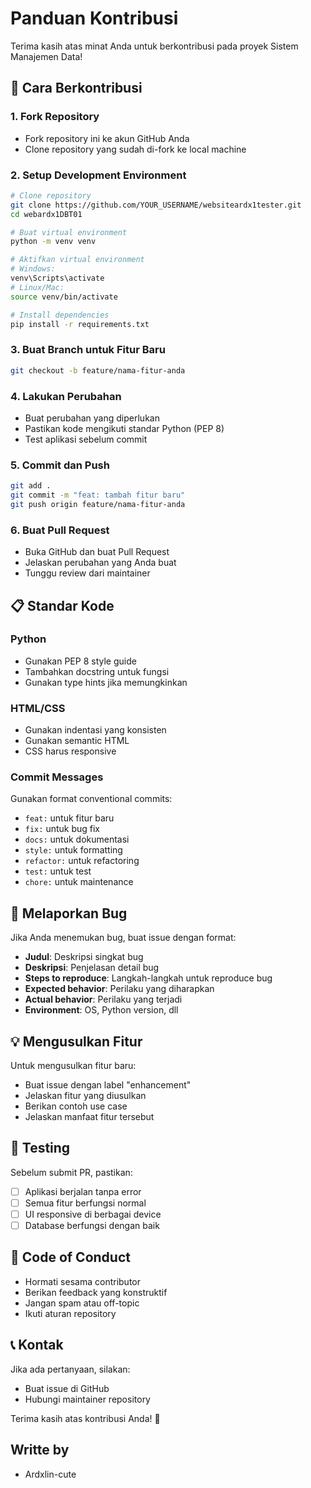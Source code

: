 # Panduan Kontribusi

Terima kasih atas minat Anda untuk berkontribusi pada proyek Sistem Manajemen Data! 

## 🚀 Cara Berkontribusi

### 1. Fork Repository
- Fork repository ini ke akun GitHub Anda
- Clone repository yang sudah di-fork ke local machine

### 2. Setup Development Environment
```bash
# Clone repository
git clone https://github.com/YOUR_USERNAME/websiteardx1tester.git
cd webardx1DBT01

# Buat virtual environment
python -m venv venv

# Aktifkan virtual environment
# Windows:
venv\Scripts\activate
# Linux/Mac:
source venv/bin/activate

# Install dependencies
pip install -r requirements.txt
```

### 3. Buat Branch untuk Fitur Baru
```bash
git checkout -b feature/nama-fitur-anda
```

### 4. Lakukan Perubahan
- Buat perubahan yang diperlukan
- Pastikan kode mengikuti standar Python (PEP 8)
- Test aplikasi sebelum commit

### 5. Commit dan Push
```bash
git add .
git commit -m "feat: tambah fitur baru"
git push origin feature/nama-fitur-anda
```

### 6. Buat Pull Request
- Buka GitHub dan buat Pull Request
- Jelaskan perubahan yang Anda buat
- Tunggu review dari maintainer

## 📋 Standar Kode

### Python
- Gunakan PEP 8 style guide
- Tambahkan docstring untuk fungsi
- Gunakan type hints jika memungkinkan

### HTML/CSS
- Gunakan indentasi yang konsisten
- Gunakan semantic HTML
- CSS harus responsive

### Commit Messages
Gunakan format conventional commits:
- `feat:` untuk fitur baru
- `fix:` untuk bug fix
- `docs:` untuk dokumentasi
- `style:` untuk formatting
- `refactor:` untuk refactoring
- `test:` untuk test
- `chore:` untuk maintenance

## 🐛 Melaporkan Bug

Jika Anda menemukan bug, buat issue dengan format:
- **Judul**: Deskripsi singkat bug
- **Deskripsi**: Penjelasan detail bug
- **Steps to reproduce**: Langkah-langkah untuk reproduce bug
- **Expected behavior**: Perilaku yang diharapkan
- **Actual behavior**: Perilaku yang terjadi
- **Environment**: OS, Python version, dll

## 💡 Mengusulkan Fitur

Untuk mengusulkan fitur baru:
- Buat issue dengan label "enhancement"
- Jelaskan fitur yang diusulkan
- Berikan contoh use case
- Jelaskan manfaat fitur tersebut

## 📝 Testing

Sebelum submit PR, pastikan:
- [ ] Aplikasi berjalan tanpa error
- [ ] Semua fitur berfungsi normal
- [ ] UI responsive di berbagai device
- [ ] Database berfungsi dengan baik

## 🤝 Code of Conduct

- Hormati sesama contributor
- Berikan feedback yang konstruktif
- Jangan spam atau off-topic
- Ikuti aturan repository

## 📞 Kontak

Jika ada pertanyaan, silakan:
- Buat issue di GitHub
- Hubungi maintainer repository

Terima kasih atas kontribusi Anda! 🎉

## Writte by
- Ardxlin-cute

